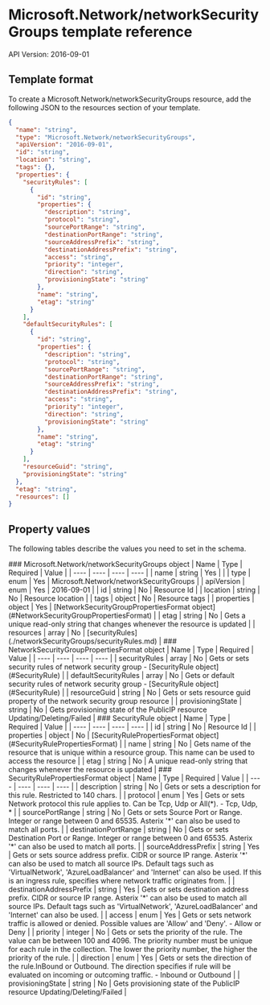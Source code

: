 # Microsoft.Network/networkSecurityGroups template reference
API Version: 2016-09-01
## Template format

To create a Microsoft.Network/networkSecurityGroups resource, add the following JSON to the resources section of your template.

```json
{
  "name": "string",
  "type": "Microsoft.Network/networkSecurityGroups",
  "apiVersion": "2016-09-01",
  "id": "string",
  "location": "string",
  "tags": {},
  "properties": {
    "securityRules": [
      {
        "id": "string",
        "properties": {
          "description": "string",
          "protocol": "string",
          "sourcePortRange": "string",
          "destinationPortRange": "string",
          "sourceAddressPrefix": "string",
          "destinationAddressPrefix": "string",
          "access": "string",
          "priority": "integer",
          "direction": "string",
          "provisioningState": "string"
        },
        "name": "string",
        "etag": "string"
      }
    ],
    "defaultSecurityRules": [
      {
        "id": "string",
        "properties": {
          "description": "string",
          "protocol": "string",
          "sourcePortRange": "string",
          "destinationPortRange": "string",
          "sourceAddressPrefix": "string",
          "destinationAddressPrefix": "string",
          "access": "string",
          "priority": "integer",
          "direction": "string",
          "provisioningState": "string"
        },
        "name": "string",
        "etag": "string"
      }
    ],
    "resourceGuid": "string",
    "provisioningState": "string"
  },
  "etag": "string",
  "resources": []
}
```
## Property values

The following tables describe the values you need to set in the schema.

<a id="Microsoft.Network/networkSecurityGroups" />
### Microsoft.Network/networkSecurityGroups object
|  Name | Type | Required | Value |
|  ---- | ---- | ---- | ---- |
|  name | string | Yes |  |
|  type | enum | Yes | Microsoft.Network/networkSecurityGroups |
|  apiVersion | enum | Yes | 2016-09-01 |
|  id | string | No | Resource Id |
|  location | string | No | Resource location |
|  tags | object | No | Resource tags |
|  properties | object | Yes | [NetworkSecurityGroupPropertiesFormat object](#NetworkSecurityGroupPropertiesFormat) |
|  etag | string | No | Gets a unique read-only string that changes whenever the resource is updated |
|  resources | array | No | [securityRules](./networkSecurityGroups/securityRules.md) |


<a id="NetworkSecurityGroupPropertiesFormat" />
### NetworkSecurityGroupPropertiesFormat object
|  Name | Type | Required | Value |
|  ---- | ---- | ---- | ---- |
|  securityRules | array | No | Gets or sets security rules of network security group - [SecurityRule object](#SecurityRule) |
|  defaultSecurityRules | array | No | Gets or default security rules of network security group - [SecurityRule object](#SecurityRule) |
|  resourceGuid | string | No | Gets or sets resource guid property of the network security group resource |
|  provisioningState | string | No | Gets provisioning state of the PublicIP resource Updating/Deleting/Failed |


<a id="SecurityRule" />
### SecurityRule object
|  Name | Type | Required | Value |
|  ---- | ---- | ---- | ---- |
|  id | string | No | Resource Id |
|  properties | object | No | [SecurityRulePropertiesFormat object](#SecurityRulePropertiesFormat) |
|  name | string | No | Gets name of the resource that is unique within a resource group. This name can be used to access the resource |
|  etag | string | No | A unique read-only string that changes whenever the resource is updated |


<a id="SecurityRulePropertiesFormat" />
### SecurityRulePropertiesFormat object
|  Name | Type | Required | Value |
|  ---- | ---- | ---- | ---- |
|  description | string | No | Gets or sets a description for this rule. Restricted to 140 chars. |
|  protocol | enum | Yes | Gets or sets Network protocol this rule applies to. Can be Tcp, Udp or All(*). - Tcp, Udp, * |
|  sourcePortRange | string | No | Gets or sets Source Port or Range. Integer or range between 0 and 65535. Asterix '*' can also be used to match all ports. |
|  destinationPortRange | string | No | Gets or sets Destination Port or Range. Integer or range between 0 and 65535. Asterix '*' can also be used to match all ports. |
|  sourceAddressPrefix | string | Yes | Gets or sets source address prefix. CIDR or source IP range. Asterix '*' can also be used to match all source IPs. Default tags such as 'VirtualNetwork', 'AzureLoadBalancer' and 'Internet' can also be used. If this is an ingress rule, specifies where network traffic originates from.  |
|  destinationAddressPrefix | string | Yes | Gets or sets destination address prefix. CIDR or source IP range. Asterix '*' can also be used to match all source IPs. Default tags such as 'VirtualNetwork', 'AzureLoadBalancer' and 'Internet' can also be used.  |
|  access | enum | Yes | Gets or sets network traffic is allowed or denied. Possible values are 'Allow' and 'Deny'. - Allow or Deny |
|  priority | integer | No | Gets or sets the priority of the rule. The value can be between 100 and 4096. The priority number must be unique for each rule in the collection. The lower the priority number, the higher the priority of the rule. |
|  direction | enum | Yes | Gets or sets the direction of the rule.InBound or Outbound. The direction specifies if rule will be evaluated on incoming or outcoming traffic. - Inbound or Outbound |
|  provisioningState | string | No | Gets provisioning state of the PublicIP resource Updating/Deleting/Failed |


